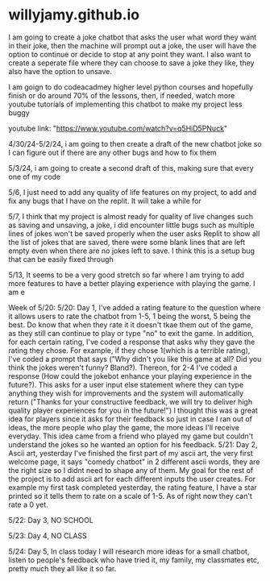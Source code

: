  # willyjamy.github.io


I am going to create a joke chatbot that asks the user what word they want in their joke, then the machine will prompt out a joke, the user will have the option to continue or decide to stop at any point they want. I also want to create a seperate file where they can choose to save a joke they like, they also have the option to unsave.

I am goign to do codeacadmey higher level python courses and hopefully finish or do around 70% of the lessons, then, if needed, watch more youtube tutorials of implementing this chatbot to make my project less buggy

youtube link: "https://www.youtube.com/watch?v=q5HiD5PNuck"

4/30/24-5/2/24, i am going to then create a draft of the new chatbot joke so I can figure out if there are any other bugs and how to fix them
 
5/3/24, i am going to create a second draft of this, making sure that every one of my code 

5/6, I just need to add any quality of life features on my project, to add and fix any bugs that I have on the replit. It will take a while for

5/7, I think that my project is almost ready for quality of live changes such as saving and unsaving, a joke, i did encounter little bugs such as multiple lines of jokes won't be saved properly when the user asks Replit to show all the list of jokes that are saved, there were some blank lines that are left empty even when there are no jokes left to save. I think this is a setup bug that can be easily fixed through 

5/13, It seems to be a very good stretch so far where I am trying to add more features to have a better playing experience with playing the game. I am  e

Week of 5/20:
5/20: Day 1, I've added a rating feature to the question where it allows users to rate the chatbot from 1-5, 1 being the worst, 5 being the best. Do know that when they rate it it doesn't tkae them out of the game, as they still can continue to play or type "no" to exit the game. In addition, for each certain rating, I've coded a response that asks why they gave the rating they chose. For example, if they chose 1(which is a terrible rating), I've coded a prompt that says ("Why didn't you like this game at all? Did you think the jokes weren't funny? Bland?). Thereon, for 2-4 I've coded a response (How could the jokebot enhance your playing experience in the future?). This asks for a user input else statement where they can type anything they wish for improvements and the system will automatically return ("Thanks for your constructive feedback, we will try to deliver high quality player experiences for you in the future!") I thought this was a great idea for players since it asks for their feedback so just in case I ran out of ideas, the more people who play the game, the more ideas I'll receive everyday. This idea came from a friend who played my game but couldn't understand the jokes so he wanted an option for his feedback. 
5/21: Day 2, Ascii art, yesterday I've finished the first part of my ascii art, the very first welcome page, it says "comedy chatbot" in 2 different ascii words, they are the right size so I didnt need to shape any of them. My goal for the rest of the project is to add ascii art for each different inputs the user creates. For example my first task completed yesterday, the rating feature, I have a star printed so it tells them to rate on a scale of 1-5. As of right now they can't rate a 0 yet. 

5/22: Day 3, NO SCHOOL

5/23: Day 4, NO CLASS

5/24: Day 5, In class today I will research more ideas for a small chatbot, listen to people's feedback who have tried it, my family, my classmates etc, pretty much they all like it so far. 
